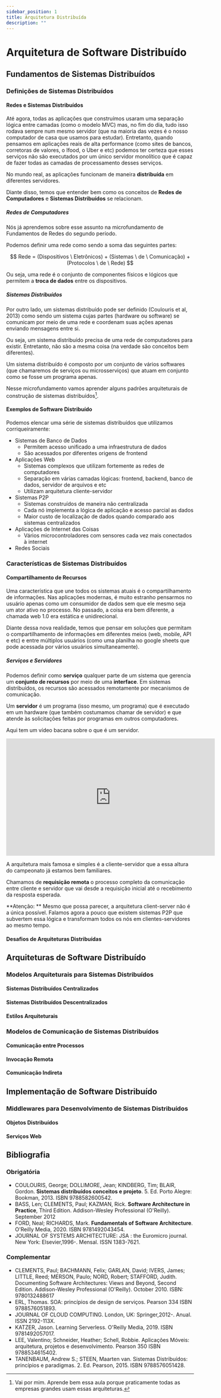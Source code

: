 ```yaml
---
sidebar_position: 1
title: Arquitetura Distribuída
description: "" 
---
```


# Arquitetura de Software Distribuído

## Fundamentos de Sistemas Distribuídos
### Definições de Sistemas Distribuídos
#### Redes e Sistemas Distribuídos
Até agora, todas as aplicações que construímos usaram uma separação lógica entre camadas (como o modelo MVC) mas, no fim do dia, tudo isso rodava sempre num mesmo servidor (que na maioria das vezes é o nosso computador de casa que usamos para estudar). Entretanto, quando pensamos em aplicações reais de alta performance (como sites de bancos, corretoras de valores, o Ifood, o Uber e etc) podemos ter certeza que esses serviços não são executados por um único servidor monolítico que é capaz de fazer todas as camadas de processamento desses serviços.

No mundo real, as aplicações funcionam de maneira **distribuída** em diferentes servidores.

Diante disso, temos que entender bem como os conceitos de **Redes de Computadores** e **Sistemas Distribuídos** se relacionam.

##### Redes de Computadores
Nós já aprendemos sobre esse assunto na microfundamento de Fundamentos de Redes do segundo período.

Podemos definir uma rede como sendo a soma das seguintes partes:

<center>
$$ Rede = (Dispositivos \ Eletrônicos) + (Sistemas \ de \ Comunicação) + (Protocolos \ de \ Rede) $$
</center>

Ou seja, uma rede é o conjunto de componentes físicos e lógicos que permitem a **troca de dados** entre os dispositivos.

##### Sistemas Distribuídos
Por outro lado, um sistemas distribuído pode ser definido (Coulouris et al, 2013) como sendo um sistema cujas partes (hardware ou software) se comunicam por meio de uma rede e coordenam suas ações apenas enviando mensagens entre si.

Ou seja, um sistema distribuído precisa de uma rede de computadores para existir. Entretanto, não são a mesma coisa (na verdade são conceitos bem diferentes).

Um sistema distribuído é composto por um conjunto de vários softwares (que chamaremos de serviços ou microsserviços) que atuam em conjunto como se fosse um programa apenas.

Nesse microfundamento vamos aprender alguns padrões arquiteturais de construção de sistemas distribuídos[^1].

#### Exemplos de Software Distribuído
Podemos elencar uma série de sistemas distribuídos que utilizamos corriqueiramente:

 - Sistemas de Banco de Dados
     - Permitem acesso unificado a uma infraestrutura de dados
     - São acessados por diferentes origens de frontend
 - Aplicações Web
     - Sistemas complexos que utilizam fortemente as redes de computadores
     - Separação em várias camadas lógicas: frontend, backend, banco de dados, servidor de arquivos e etc
     - Utilizam arquitetura cliente-servidor
 - Sistemas P2P
     - Sistemas construídos de maneira não centralizada
     - Cada nó implementa a lógica de aplicação e acesso parcial as dados
     - Maior custo de localização de dados quando comparado aos sistemas centralizados
 - Aplicações de Internet das Coisas
     - Vários microcontroladores com sensores cada vez mais conectados à internet
 - Redes Sociais

### Características de Sistemas Distribuídos
#### Compartilhamento de Recursos
Uma característica que une todos os sistemas atuais é o compartilhamento de informações. Nas aplicações modernas, é muito estranho pensarmos no usuário apenas como um consumidor de dados sem que ele mesmo seja um ator ativo no processo. No passado, a coisa era bem diferente, a chamada web 1.0 era estática e unidirecional.

Diante dessa nova realidade, temos que pensar em soluções que permitam o compartilhamento de informações em diferentes meios (web, mobile, API e etc) e entre múltiplos usuários (como uma planilha no google sheets que pode acessada por vários usuários simultaneamente).

##### Serviços e Servidores
Podemos definir como **serviço** qualquer parte de um sistema que gerencia um **conjunto de recursos** por meio de uma **interface**. Em sistemas distribuídos, os recursos são acessados remotamente por mecanismos de comunicação.

Um **servidor** é um programa (isso mesmo, um programa) que é executado em um hardware (que também costumamos chamar de servidor) e que atende às solicitações feitas por programas em outros computadores.

Aqui tem um vídeo bacana sobre o que é um servidor.

<iframe width="560" height="315" src="https://www.youtube.com/embed/VXmvM2QtuMU?si=R5UQAHydpPe3ZcuQ" title="YouTube video player" frameborder="0" allow="accelerometer; autoplay; clipboard-write; encrypted-media; gyroscope; picture-in-picture; web-share" allowfullscreen></iframe>

A arquitetura mais famosa e simples é a cliente-servidor que a essa altura do campeonato já estamos bem familiares.

Chamamos de **requisição remota** o processo completo da comunicação entre cliente e servidor que vai desde a requisição inicial até o recebimento da resposta esperada.

**Atenção: ** Mesmo que possa parecer, a arquitetura client-server não é a única possível. Falamos agora a pouco que existem sistemas P2P que subvertem essa lógica e transformam todos os nós em clientes-servidores ao mesmo tempo.

#### Desafios de Arquiteturas Distribuídas

## Arquiteturas de Software Distribuído
### Modelos Arquiteturais para Sistemas Distribuídos
#### Sistemas Distribuídos Centralizados
#### Sistemas Distribuídos Descentralizados
#### Estilos Arquiteturais

### Modelos de Comunicação de Sistemas Distribuídos
#### Comunicação entre Processos
#### Invocação Remota
#### Comunicação Indireta

## Implementação de Software Distribuído
### Middlewares para Desenvolvimento de Sistemas Distribuídos
#### Objetos Distribuídos
#### Serviços Web

## Bibliografia
### Obrigatória
 - COULOURIS, George; DOLLIMORE, Jean; KINDBERG, Tim; BLAIR, Gordon. **Sistemas distribuídos conceitos e projeto**. 5. Ed. Porto Alegre: Bookman, 2013. ISBN 9788582600542.
 - BASS, Len; CLEMENTS, Paul; KAZMAN, Rick. **Software Architecture in Practice**, Third Edition. Addison-Wesley Professional (O'Reilly). September 2012
 - FORD, Neal; RICHARDS, Mark. **Fundamentals of Software Architecture**. O'Reilly Media, 2020. ISBN 9781492043454.
 - JOURNAL OF SYSTEMS ARCHITECTURE: JSA : the Euromicro journal. New York: Elsevier,1996-. Mensal. ISSN 1383-7621.

### Complementar
 - CLEMENTS, Paul; BACHMANN, Felix; GARLAN, David; IVERS, James; LITTLE, Reed; MERSON, Paulo; NORD, Robert; STAFFORD, Judith. Documenting Software Architectures: Views and Beyond, Second Edition. Addison-Wesley Professional (O'Reilly). October 2010. ISBN: 9780132488617
 - ERL, Thomas. SOA: princípios de design de serviços. Pearson 334 ISBN 9788576051893.
 - JOURNAL OF CLOUD COMPUTING. London, UK: Springer,2012-. Anual. ISSN 2192-113X.
 - KATZER, Jason. Learning Serverless. O'Reilly Media, 2019. ISBN 9781492057017.
 - LEE, Valentino; Schneider, Heather; Schell, Robbie. Aplicações Móveis: arquitetura, projetos e desenvolvimento. Pearson 350 ISBN 9788534615402.
 - TANENBAUM, Andrew S.; STEEN, Maarten van. Sistemas Distribuídos: princípios e paradigmas. 2. Ed. Pearson, 2015. ISBN 9788576051428.

[^1]: Vai por mim. Aprende bem essa aula porque praticamente todas as empresas grandes usam essas arquiteturas.
